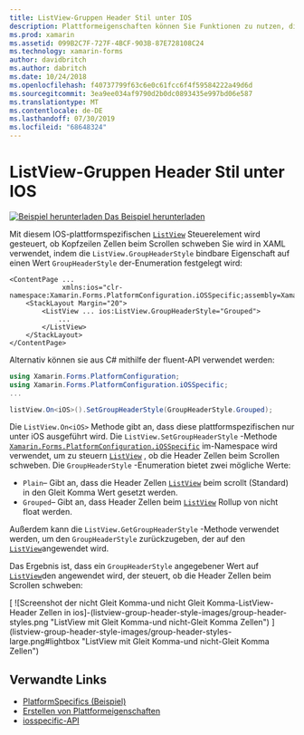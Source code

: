 ```yaml
---
title: ListView-Gruppen Header Stil unter IOS
description: Plattformeigenschaften können Sie Funktionen zu nutzen, die nur auf einer bestimmten Plattform verfügbar ist ohne die Implementierung der benutzerdefinierten Renderern und Effekte. In diesem Artikel wird erläutert, wie Sie das plattformspezifische IOS-Element nutzen, das steuert, ob ListView-Header Zellen beim Scrollen schweben.
ms.prod: xamarin
ms.assetid: 099B2C7F-727F-4BCF-903B-87E728108C24
ms.technology: xamarin-forms
author: davidbritch
ms.author: dabritch
ms.date: 10/24/2018
ms.openlocfilehash: f40737799f63c6e0c61fcc6f4f59584222a49d6d
ms.sourcegitcommit: 3ea9ee034af9790d2b0dc0893435e997bd06e587
ms.translationtype: MT
ms.contentlocale: de-DE
ms.lasthandoff: 07/30/2019
ms.locfileid: "68648324"
---
```

# <a name="listview-group-header-style-on-ios"></a>ListView-Gruppen Header Stil unter IOS

[![Beispiel herunterladen](~/media/shared/download.png) Das Beispiel herunterladen](https://docs.microsoft.com/samples/xamarin/xamarin-forms-samples/userinterface-platformspecifics)

Mit diesem IOS-plattformspezifischen [`ListView`](xref:Xamarin.Forms.ListView) Steuerelement wird gesteuert, ob Kopfzeilen Zellen beim Scrollen schweben Sie wird in XAML verwendet, indem die `ListView.GroupHeaderStyle` bindbare Eigenschaft auf einen Wert `GroupHeaderStyle` der-Enumeration festgelegt wird:

```xaml
<ContentPage ...
             xmlns:ios="clr-namespace:Xamarin.Forms.PlatformConfiguration.iOSSpecific;assembly=Xamarin.Forms.Core">
    <StackLayout Margin="20">
        <ListView ... ios:ListView.GroupHeaderStyle="Grouped">
            ...
        </ListView>
    </StackLayout>
</ContentPage>
```

Alternativ können sie aus C# mithilfe der fluent-API verwendet werden:

```csharp
using Xamarin.Forms.PlatformConfiguration;
using Xamarin.Forms.PlatformConfiguration.iOSSpecific;
...

listView.On<iOS>().SetGroupHeaderStyle(GroupHeaderStyle.Grouped);
```

Die `ListView.On<iOS>` Methode gibt an, dass diese plattformspezifischen nur unter iOS ausgeführt wird. Die `ListView.SetGroupHeaderStyle` -Methode [`Xamarin.Forms.PlatformConfiguration.iOSSpecific`](xref:Xamarin.Forms.PlatformConfiguration.iOSSpecific) im-Namespace wird verwendet, um zu steuern [`ListView`](xref:Xamarin.Forms.ListView) , ob die Header Zellen beim Scrollen schweben. Die `GroupHeaderStyle` -Enumeration bietet zwei mögliche Werte:

- `Plain`– Gibt an, dass die Header Zellen [`ListView`](xref:Xamarin.Forms.ListView) beim scrollt (Standard) in den Gleit Komma Wert gesetzt werden.
- `Grouped`– Gibt an, dass Header Zellen beim [`ListView`](xref:Xamarin.Forms.ListView) Rollup von nicht float werden.

Außerdem kann die `ListView.GetGroupHeaderStyle` -Methode verwendet werden, um den `GroupHeaderStyle` zurückzugeben, der auf den [`ListView`](xref:Xamarin.Forms.ListView)angewendet wird.

Das Ergebnis ist, dass ein `GroupHeaderStyle` angegebener Wert auf [`ListView`](xref:Xamarin.Forms.ListView)den angewendet wird, der steuert, ob die Header Zellen beim Scrollen schweben:

[ ![Screenshot der nicht Gleit Komma-und nicht Gleit Komma-ListView-Header Zellen in ios]-(listview-group-header-style-images/group-header-styles.png "ListView mit Gleit Komma-und nicht-Gleit Komma Zellen") ] (listview-group-header-style-images/group-header-styles-large.png#lightbox "ListView mit Gleit Komma-und nicht-Gleit Komma Zellen")

## <a name="related-links"></a>Verwandte Links

- [PlatformSpecifics (Beispiel)](https://docs.microsoft.com/samples/xamarin/xamarin-forms-samples/userinterface-platformspecifics)
- [Erstellen von Plattformeigenschaften](~/xamarin-forms/platform/platform-specifics/index.md#creating-platform-specifics)
- [iosspecific-API](xref:Xamarin.Forms.PlatformConfiguration.iOSSpecific)
